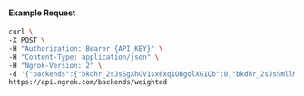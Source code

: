 <!-- Code generated for API Clients. DO NOT EDIT. -->

#### Example Request

```bash
curl \
-X POST \
-H "Authorization: Bearer {API_KEY}" \
-H "Content-Type: application/json" \
-H "Ngrok-Version: 2" \
-d '{"backends":{"bkdhr_2sJsSgXhGV1sx6xq1OBgolXG1Qb":0,"bkdhr_2sJsSmllMXSzBgjPf972JBlUcpI":1},"description":"acme weighted","metadata":"{\"environment\": \"staging\"}"}' \
https://api.ngrok.com/backends/weighted
```
